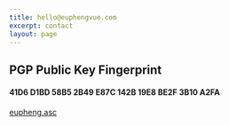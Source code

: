 ```yaml
---
title: hello@euphengvue.com
excerpt: contact
layout: page
---
```

## PGP Public Key Fingerprint
#### 41D6 D1BD 58B5 2B49 E87C  142B 19E8 BE2F 3B10 A2FA

[eupheng.asc](https://github.com/euvue/pgp-public-key/blob/main/eupheng.asc)